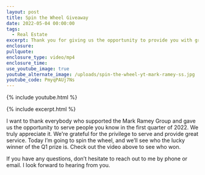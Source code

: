 ```yaml
---
layout: post
title: Spin the Wheel Giveaway
date: 2022-05-04 00:00:00
tags:
  - Real Estate
excerpt: Thank you for giving us the opportunity to provide you with great service.
enclosure:
pullquote:
enclosure_type: video/mp4
enclosure_time:
use_youtube_image: true
youtube_alternate_image: /uploads/spin-the-wheel-yt-mark-ramey-ss.jpg
youtube_code: PmyqPAUj7Ns
---
```

{% include youtube.html %}

{% include excerpt.html %}

I want to thank everybody who supported the Mark Ramey Group and gave us the opportunity to serve people you know in the first quarter of 2022. We truly appreciate it. We're grateful for the privilege to serve and provide great service. Today I’m going to spin the wheel, and we’ll see who the lucky winner of the Q1 prize is. Check out the video above to see who won.

If you have any questions, don’t hesitate to reach out to me by phone or email. I look forward to hearing from you.
